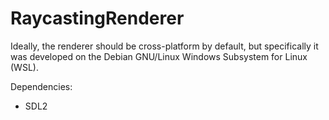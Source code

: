 # RaycastingRenderer

Ideally, the renderer should be cross-platform by default, but specifically it was developed on the Debian GNU/Linux Windows Subsystem for Linux (WSL).

Dependencies:
* SDL2